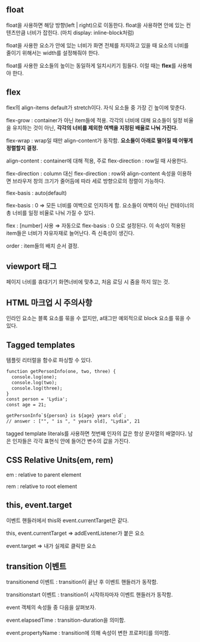 ## float

float을 사용하면 해당 방향(left | right)으로 이동한다.
float을 사용하면 안에 있는 컨텐츠만큼 너비가 잡힌다. (마치 display: inline-block처럼)

float을 사용한 요소가 안에 있는 너비가 화면 전체를 차지하고 있을 때
요소의 너비를 줄이기 위해서는 width를 설정해줘야 한다.

float를 사용한 요소들의 높이는 동일하게 일치시키기 힘들다.
이럴 때는 **flex**를 사용해야 한다.

## flex

flex의 align-items default가 stretch이다. 자식 요소들 중 가장 긴 높이에 맞춘다.

flex-grow : container가 아닌 item들에 적용. 각각의 너비에 대해 요소들이 일정 비율을 유지하는 것이 아닌, **각각의 너비를 제외한 여백을 지정된 배율로 나눠 가진다.**

flex-wrap : wrap일 때만 align-content가 동작함. **요소들이 아래로 떨어질 때 어떻게 정렬할지 결정.**

align-content : container에 대해 적용, 주로 flex-direction : row일 때 사용한다.

flex-direction : column 대신 flex-direction : row와 align-content 속성을 이용하면 브라우저 창의 크기가 줄어듬에 따라 세로 방향으로의 정렬이 가능하다.

flex-basis : auto(default)

flex-basis : 0 ⇒ 모든 너비를 여백으로 인지하게 함. 요소들이 여백이 아닌 컨테이너의 총 너비를 일정 비율로 나눠 가질 수 있다.

flex : [number] 사용 ⇒ 자동으로 flex-basis : 0 으로 설정된다. 이 속성이 적용된 item들은 너비가 자유자재로 늘어난다. 즉 신축성이 생긴다.

order : item들의 배치 순서 결정.

## viewport 태그

<meta name="viewport" content="width=device-width, initial-scale=1.0">
페이지 너비를 휴대기기 화면너비에 맞추고, 처음 로딩 시 줌을 하지 않는 것.

## HTML 마크업 시 주의사항

인라인 요소는 블록 요소를 묶을 수 없지만, a태그만 예외적으로 block 요소를 묶을 수 있다.

## Tagged templates

템플릿 리터럴을 함수로 파싱할 수 있다.

```html
function getPersonInfo(one, two, three) {
  console.log(one);
  console.log(two);
  console.log(three);
}
const person = 'Lydia';
const age = 21;

getPersonInfo`${person} is ${age} years old`;
// answer : ["", " is ", " years old], "Lydia", 21
```

tagged template literals를 사용하면 첫번째 인자의 값은 항상 문자열의 배열이다. 남은 인자들은 각각 표현식 안에 들어간 변수의 값을 가진다.

## CSS Relative Units(em, rem)

em : relative to parent element

rem : relative to root element

## this, event.target

이벤트 핸들러에서 this와 event.currentTarget은 같다.

this, event.currentTarget ⇒ addEventListener가 붙은 요소

event.target ⇒ 내가 실제로 클릭한 요소

## transition 이벤트

transitionend 이벤트 : transition이 끝난 후 이벤트 핸들러가 동작함.

transitionstart 이벤트 : transition이 시작하자마자 이벤트 핸들러가 동작함.

event 객체의 속성들 중 다음을 살펴보자.

event.elapsedTime : transition-duration을 의미함.

event.propertyName : transition에 의해 속성이 변한 프로퍼티를 의미함.